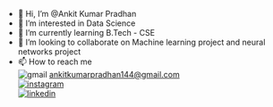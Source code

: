 - 👋 Hi, I’m @Ankit Kumar Pradhan
- 👀 I’m interested in Data Science
- 🌱 I’m currently learning B.Tech - CSE
- 💞️ I’m looking to collaborate on Machine learning project and neural networks project
- 📫 How to reach me            
![gmail](https://img.shields.io/badge/Gmail-D14836?style=for-the-badge&logo=gmail&logoColor=white) ankitkumarpradhan144@gmail.com                
[![instagram](https://img.shields.io/badge/Instagram-E4405F?style=for-the-badge&logo=instagram&logoColor=white)](https://www.instagram.com/_24ksmile_/)           
[![linkedin](https://img.shields.io/badge/linkedin-0A66C2?style=for-the-badge&logo=linkedin&logoColor=white)](https://www.linkedin.com/in/ankit-pradhan-052353221/)

<!---
Ankit-77/Ankit-77 is a ✨ special ✨ repository because its `README.md` (this file) appears on your GitHub profile.
You can click the Preview link to take a look at your changes.
--->
